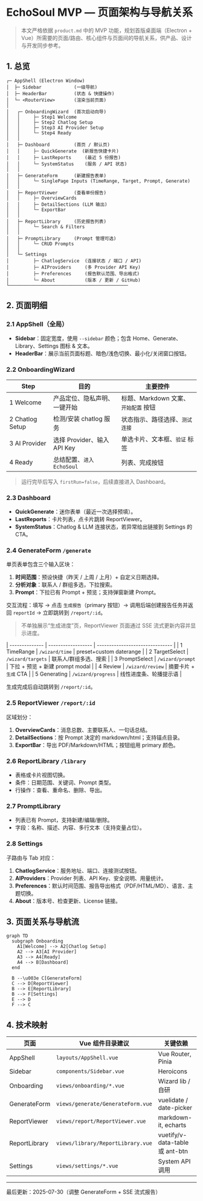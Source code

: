 # EchoSoul MVP — 页面架构与导航关系

> 本文严格依据 `product.md` 中的 MVP 功能，规划首版桌面端（Electron + Vue）所需要的页面/路由、核心组件与页面间的导航关系，供产品、设计与开发同步参考。

## 1. 总览

```
┌─ AppShell (Electron Window)
│  ├─ Sidebar            (一级导航)
│  ├─ HeaderBar          (状态 & 快捷操作)
│  └─ <RouterView>       (渲染当前页面)
│
│   ┌─ OnboardingWizard  (首次启动向导)
│   │     ├─ Step1 Welcome
│   │     ├─ Step2 Chatlog Setup
│   │     ├─ Step3 AI Provider Setup
│   │     └─ Step4 Ready
│   │
│   ├─ Dashboard         (首页 / 默认页)
│   │     ├─ QuickGenerate  (新报告快捷卡片)
│   │     ├─ LastReports     (最近 5 份报告)
│   │     └─ SystemStatus    (服务 / API 状态)
│   │
│   ├─ GenerateForm      (新建报告表单)
│   │     └─ SinglePage Inputs (TimeRange, Target, Prompt, Generate)
│   │
│   ├─ ReportViewer      (查看单份报告)
│   │     ├─ OverviewCards
│   │     ├─ DetailSections (LLM 输出)
│   │     └─ ExportBar
│   │
│   ├─ ReportLibrary     (历史报告列表)
│   │     └─ Search & Filters
│   │
│   ├─ PromptLibrary     (Prompt 管理可选)
│   │     └─ CRUD Prompts
│   │
│   └─ Settings
│         ├─ ChatlogService  (连接状态 / 端口 / API)
│         ├─ AIProviders     (多 Provider API Key)
│         ├─ Preferences     (报告默认范围、导出格式)
│         └─ About           (版本 / 更新 / GitHub)
└────────────────────────────────────────────
```

## 2. 页面明细

### 2.1 AppShell（全局）

- **Sidebar**：固定宽度，使用 `--sidebar` 颜色；包含 Home、Generate、Library、Settings 图标 & 文本。
- **HeaderBar**：展示当前页面标题、暗色/浅色切换、最小化/关闭窗口按钮。

### 2.2 OnboardingWizard

| Step            | 目的                         | 主要控件                             |
| --------------- | ---------------------------- | ------------------------------------ |
| 1 Welcome       | 产品定位、隐私声明、一键开始 | 标题、Markdown 文案、`开始配置` 按钮 |
| 2 Chatlog Setup | 检测/安装 chatlog 服务       | 状态指示、路径选择、`测试连接`       |
| 3 AI Provider   | 选择 Provider、输入 API Key  | 单选卡片、文本框、`验证` 标签        |
| 4 Ready         | 总结配置、`进入 EchoSoul`    | 列表、完成按钮                       |

> 运行完毕后写入 `firstRun=false`，后续直接进入 Dashboard。

### 2.3 Dashboard

- **QuickGenerate**：迷你表单（最近一次选择预填）。
- **LastReports**：卡片列表，点卡片跳转 ReportViewer。
- **SystemStatus**：Chatlog & LLM 连接状态，若异常给出链接到 Settings 的 CTA。

### 2.4 GenerateForm `/generate`

单页表单包含三个输入区块：

1. **时间范围**：预设快捷（昨天 / 上周 / 上月）+ 自定义日期选择。
2. **分析对象**：联系人 / 群组多选，下拉搜索。
3. **Prompt**：下拉已有 Prompt + 预览；支持弹窗新建 Prompt。

交互流程：填写 → 点击 `生成报告`（primary 按钮）→ 调用后端创建报告任务并返回 `reportId` → 立即跳转到 `/report/:id`。

> 不单独展示“生成进度”页，ReportViewer 页面通过 SSE 流式更新内容并显示进度。

| -------------- | ------------------ | ------------------------------- |
| 1 TimeRange | `/wizard/time` | preset+custom daterange |
| 2 TargetSelect | `/wizard/targets` | 联系人/群组多选、搜索 |
| 3 PromptSelect | `/wizard/prompt` | 下拉 + 预览 + 新建 prompt modal |
| 4 Review | `/wizard/review` | 摘要卡片 + `生成` CTA |
| 5 Generating | `/wizard/progress` | 线性进度条、轮播提示语 |

生成完成后自动跳转到 `/report/:id`。

### 2.5 ReportViewer `/report/:id`

区域划分：

1. **OverviewCards**：消息总数、主要联系人、一句话总结。
2. **DetailSections**：按 Prompt 决定的 markdown/html；支持锚点目录。
3. **ExportBar**：导出 PDF/Markdown/HTML；按钮组用 primary 颜色。

### 2.6 ReportLibrary `/library`

- 表格或卡片视图切换。
- 条件：日期范围、关键词、Prompt 类型。
- 行操作：查看、重命名、删除、导出。

### 2.7 PromptLibrary

- 列表已有 Prompt，支持新建/编辑/删除。
- 字段：名称、描述、内容、多行文本（支持变量占位）。

### 2.8 Settings

子路由与 Tab 对应：

1. **ChatlogService**：服务地址、端口、连接测试按钮。
2. **AIProviders**：Provider 列表、API Key、安全说明、用量统计。
3. **Preferences**：默认时间范围、报告导出格式（PDF/HTML/MD）、语言、主题切换。
4. **About**：版本号、检查更新、License 链接。

## 3. 页面关系与导航流

```mermaid
graph TD
  subgraph Onboarding
    A1[Welcome] --> A2[Chatlog Setup]
    A2 --> A3[AI Provider]
    A3 --> A4[Ready]
    A4 --> B[Dashboard]
  end

  B --\u003e C[GenerateForm]
  C --> D[ReportViewer]
  B --> E[ReportLibrary]
  B --> F[Settings]
  E --> D
  F --> C
```

## 4. 技术映射

| 页面          | Vue 组件目录建议                  | 关键依赖                        |
| ------------- | --------------------------------- | ------------------------------- |
| AppShell      | `layouts/AppShell.vue`            | Vue Router, Pinia               |
| Sidebar       | `components/Sidebar.vue`          | Heroicons                       |
| Onboarding    | `views/onboarding/*.vue`          | Wizard lib / 自研               |
| GenerateForm  | `views/generate/GenerateForm.vue` | vuelidate / date-picker         |
| ReportViewer  | `views/report/ReportViewer.vue`   | markdown-it, echarts            |
| ReportLibrary | `views/library/ReportLibrary.vue` | vuetify/v-data-table 或 ant-btn |
| Settings      | `views/settings/*.vue`            | System API 调用                 |

---

最后更新：2025-07-30（调整 GenerateForm + SSE 流式报告）
